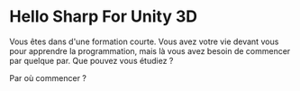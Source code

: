 # Hello Sharp For Unity 3D

Vous êtes dans d'une formation courte.
Vous avez votre vie devant vous pour apprendre la programmation, mais là vous avez besoin de commencer par quelque par.
Que pouvez vous étudiez ?

Par où commencer ?

